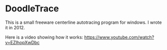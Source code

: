 # DoodleTrace
This is a small freeware centerline autotracing program for windows.
I wrote it in 2012.

Here is a video showing how it works:
https://www.youtube.com/watch?v=EZIhopXwDbc
